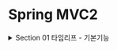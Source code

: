 # Spring MVC2

<details>
<summary>Section 01 타임리프 - 기본기능</summary></summary>
<div markdown="1">

## 타임리프 소개
-  타임리프 특징 
  - 서버 사이드 HTML 렌더링 (SSR)
  - 네츄럴 템플릿
  - 스프링 통합 지원

### 네츄럴 템플릿
- 타임리프는 순수 HTML을 최대한 유지하는 특징이 있다.
- 타임리프로 작성한 파일은 HTML을 유지하기 때문에 웹 브라우저에서 파일을 직접 열어도 내용을 확인할 수 있고, 서버를 통해 뷰 템플릿을 거치면 동적으로 변경된 결과를 확인할 수 있다.
- JSP를 포함한 다른 뷰 템플릿들은 해당 파일을 열면 소스코드와 HTML이 뒤죽박죽 섞여 웹 브라우저에서 정상적인 HTML 결과를 확인할 수 없다.
- 오직 서버를 통해서 렌더링되어야만 화면을 확인할 수 있는 것이다.
- 반면 타임리프는 그렇지 않다. 이렇게 순수 HTML을 그대로 유지하면서 뷰 템플릿도 사용할 수 있는 타임리프의 특징을 네츄럴 템플릿이라 한다.

### 스프링 통합 지원
- 타임리프는 스프링과 자연스럽게 통합되고, 스프링의 다양한 기능을 편리하게 사용할 수 있게 지원한다.

## 타임리프 기본 기능
- 타임리프 사용 선언
  - ```<html xmlns:th="http://www.thymeleaf.org">```
- 기본 표현식
  - ![img.png](img.png)
- https://www.thymeleaf.org/doc/tutorials/3.0/usingthymeleaf.html#standard-expression-syntax

### 텍스트 - text, utext
- 타임리프의 가장 기본 기능인 텍스트를 출력하는 기능을 먼저 알아보자 
- 타임리프는 기본적으로 HTML 태그의 속성에 기능을 정의해서 동작한다.
- HTML의 콘텐츠에 데이터를 출력할 때는 다음과 같이 ```th:text```를 사용하면 된다.
  - ```<span th:text="${data}">```
- HTML 태그의 속성이 아니라 HTML 콘텐츠 영역안에서 직접 데이터를 출력하고 싶으면 다음과 같이 [[...]]를 사용하면 된다.
  - ```[[$data]]```

#### Basic Controller
```java
package hello.thymeleaf.basic;
import org.springframework.stereotype.Controller;
import org.springframework.ui.Model;
import org.springframework.web.bind.annotation.GetMapping;
import org.springframework.web.bind.annotation.RequestMapping;
@Controller
@RequestMapping("/basic")
public class BasicController {
    @GetMapping("/text-basic")
    public String textBasic(Model model) {
        model.addAttribute("data", "Hello Spring!");
        return "basic/text-basic";
    }
}
```
#### /resources/templates/basic/text-basic.html
```html
<!DOCTYPE html>
<html xmlns:th="http://www.thymeleaf.org">
<head>
    <meta charset="UTF-8">
    <title>Title</title>
</head>
<body>
<h1>컨텐츠에 데이터 출력하기</h1>
<ul>
    <li>th:text 사용 <span th:text="${data}"></span></li>
    <li>컨텐츠 안에서 직접 출력하기 = [[${data}]]</li>
</ul>
</body>
</html>
```

### Escape
- HTML 문서는 ```<,>``` 같은 특수 문자를 기반으로 정의된다.
- 따라서 뷰 템플릿으로 HTML 화면을 생성할 때는 출력하는 데이터에 이러한 특수 문자가 있는 것을 주의해서 사용해야 한다.
  - "Hello Spring!" 에서 Hello <b>Spring!</b>으로 ```<b> </b>```태그를 이용해 단어가 진하게 나오도록 해보자
  - 웹브라우저에서 실행해보면 ```Hello <b>Spring!</b>```로 해당 부분을 강조하지 않고 그대로 나오는 것을 확인할 수 있다.
  - 소스보기를 해보면 <부분이 &lt로 변경된 것을 확인할 수 있다. 
### HTML Entity
- 웹 브라우저는 <를 HTML 태그의 시작으로 인식한다. 따라서 <를 태그의 시작이 아니라 문자로 표현할 수 있는 방법이 필요하다
- 이것을 HMTL 엔티티라 한다. 
- HTML에서 사용하는 특수 문자를 HTML 엔티티로 변경하는 것을 이스케이프라 한다.
- 그리고 타임리프가 제공하는 th:text, [[...]]는 기본적으로 이스케이프를 제공한다. 
- ![img_1.png](img_1.png)

### Unescape
- ```<```를 ```&lt```로 인식하지 않도록 이스케이프 기능을 사용하지 않으려면 어떻게 해야할까?
- 타임리프는 다음 두가지 기능을 제공한다.
  - th:text -> th:utext
  - [[...]] -> [(...)]
- ![img_2.png](img_2.png)

### 변수 - SpringEL
- 타임리프에서 변수를 사용할 때는 변수 표현식을 사용한다.
- 변수 표현식 : ```${...}```
- 그리고 이 변수 표현식에는 스프링 EL이라는 스프링이 제공하는 표현식을 사용할 수 있다.
#### 스프링 EL 다양한 표현식
- Object
  - user.username : user의 username을 프로퍼티 접근 user.getUsername()
  - user['username'] : 위와 같음 user.getUsername() (동적으로 갈아낄 수 있음)
  - user.getUsername() : user의 getUsername() 을 직접 호출
- List
  - users[0].username : List에서 첫 번째 회원을 찾고 username 프로퍼티 접근
  - list.get(0).getUsername()
  - users[0]['username'] : 위와 같음
  - users[0].getUsername() : List에서 첫 번째 회원을 찾고 메서드 직접 호출
- Map
  - userMap['userA'].username : Map에서 userA를 찾고, username 프로퍼티 접근
  - map.get("userA").getUsername()
  - userMap['userA']['username'] : 위와 같음
  - userMap['userA'].getUsername() : Map에서 userA를 찾고 메서드 직접 호출

#### 지역 변수 선언
- th:with를 사용하면 지역 변수를 선언해서 사용할 수 있다. 
- 지역 변수는 선언한 태그 안에서만 사용할 수 있다. 

```html
<h1>지역 변수 - (th:with)</h1>
<div th:with="first=${users[0]}">
  <p>처음 사람의 이름은 <span th:text="${first.username}"></span></p>
</div>
```

### 기본 객체들
- 타임리프는 기본 객체들을 제공한다.
- ![img_3.png](img_3.png)
- 또한 param 같은 편의 객체들도 제공한다.
- ![img_4.png](img_4.png)
- 주의! 스프링 부트 3.0부터는 지원하지 않는다.
- 3.0이라면 직접 model에 해당 객체를 추가해서 사용하도록 하자

### 유틸리티 객체와 날짜
- 타임리프는 문자, 숫자, 날짜, URI등을 편리하게 다루는 다양한 유틸리티 객체들을 제공한다.
- 타임리프 유틸리티 객체들
- ![img_5.png](img_5.png)
- 필요할때 레퍼런스를 참고해서 사용하도록 하자

### URL 링크
- 타임리프에서 URL을 생성할 때는 ```@{...}```문법을 사용하면 된다.

```html
<!DOCTYPE html>
<html xmlns:th="http://www.thymeleaf.org">
<head>
  <meta charset="UTF-8">
  <title>Title</title>
</head>
<body>
<h1>URL 링크</h1>
<ul>
  <li><a th:href="@{/hello}">basic url</a></li>
  <li><a th:href="@{/hello(param1=${param1}, param2=${param2})}">hello query
    param</a></li>
  <li><a th:href="@{/hello/{param1}/{param2}(param1=${param1}, param2=$
{param2})}">path variable</a></li>
  <li><a th:href="@{/hello/{param1}(param1=${param1}, param2=$
{param2})}">path variable + query parameter</a></li>
</ul>
</body>
</html>
```
- 단순한 URL
  - ```@{/hello} -> /hello```
- 쿼리파라미터 
  - ```@{/hello(param1=${param1}, param2=${param2})}```
  - ()에 있는 부분은 쿼리파라미터로 처리된다. 
- 경로 변수
  - ```@{/hello/{param1}/{param2}(param1=${param1}, param2=${param2})}```
  - URL 경로상에 변수가 있으면 ()부분은 경로 변수로 처리된다. 
- 경로 변수 + 쿼리 파라미터 
  - ```@{/hello/{param1}(param1=${param1}, param2=${param2})}```
  - 경로 변수와 쿼리파라미터를 함께 사용할 수 있다. 

### 리터럴
- 리터럴은 소스 코드상에 고정된 값을 말하는 용어이다.
- 타임리프는 다음과 같은 리터럴이 있다
  - 문자: 'hello'
  - 숫자: 10
  - 불린: true, false
  - null: null

- 타임리프에서 문자 리터럴은 항상 작은 따옴표로 감싸야 한다
  - ```<span th:text="'hello'">```
- 그런데 문자를 항상 감싸는 것은 귀찮은 일이다
- 공백 없이 쭉 이어진다면 하나의 의미있는 토큰으로 인지하기에 작은 따옴표를 생략해도 괜찮다

### 연산
- 타임리프 연산은 자바와 크게 다르지 않다. 
- HTML안에서 사용하기 때문에 HTML 엔티티를 사용하는 부분만 주의하자

```html
<!DOCTYPE html>
<html xmlns:th="http://www.thymeleaf.org">
<head>
  <meta charset="UTF-8">
  <title>Title</title>
</head>
<body>
<ul>
  <li>산술 연산
    <ul>
      <li>10 + 2 = <span th:text="10 + 2"></span></li>
      <li>10 % 2 == 0 = <span th:text="10 % 2 == 0"></span></li>
    </ul>
  </li>
  <li>비교 연산
    <ul>
      <li>1 > 10 = <span th:text="1 &gt; 10"></span></li>
      <li>1 gt 10 = <span th:text="1 gt 10"></span></li>
      <li>1 >= 10 = <span th:text="1 >= 10"></span></li>
      <li>1 ge 10 = <span th:text="1 ge 10"></span></li>
      <li>1 == 10 = <span th:text="1 == 10"></span></li>
      <li>1 != 10 = <span th:text="1 != 10"></span></li>
    </ul>
  </li>
  <li>조건식
    <ul>
      <li>(10 % 2 == 0)? '짝수':'홀수' = <span th:text="(10 % 2 == 0)? 
'짝수':'홀수'"></span></li>
    </ul>
  </li>
  <li>Elvis 연산자
    <ul>
      <li>${data}?: '데이터가 없습니다.' = <span th:text="${data}?: '데이터가
없습니다.'"></span></li>
      <li>${nullData}?: '데이터가 없습니다.' = <span th:text="${nullData}?: 
'데이터가 없습니다.'"></span></li>
    </ul>
  </li>
  <li>No-Operation
    <ul>
      <li>${data}?: _ = <span th:text="${data}?: _">데이터가 없습니다.</
        span></li>
      <li>${nullData}?: _ = <span th:text="${nullData}?: _">데이터가
없습니다.</span></li>
    </ul>
  </li>
</ul>
</body>
</html>
```
- 비교연산: HTML 엔티티를 사용해야 하는 부분을 주의하자
  - ![img_6.png](img_6.png)
- 조건식: 자바의 조건식과 유사
- Elvis 연산자: 조건식의 편의 버전
- No-Operation: _인 경우 마치 타임리프가 실행되지 않는 것처럼 동작한다 이것을 잘 사용하면 HTML의 내용 그대로 활용할 수 있다

### 속성 값 설정
- 타임리프는 주로 HTML 태그에 th:* 속성을 지정하는 방식으로 동작한다.
- 이를 통해 기존 속성을 대체하도록 할 수 있다.
- ```th:attrappend```를 통하면 속성 값의 뒤에 값을 추가할 수도 있고
- ```th:attrprepend```를 통하면 속성 값의 앞에 값을 추가할 수도 있다
- ```th:classappend```를 이용하면 class 속성에 자연스럽게 추가한다


### 반복 
- 타임리프에서 반복은 th:each를 사용한다.
- 추가로 반복에서 사용할 수 있는 여러 상태 값을 지원한다

#### 반복 기능
- ```<tr th:each="user : ${users}">```
  - 반복시 오른쪽 컬렉션의 값을 하나씩 꺼내서 왼쪽 변수에 담아 태크를 반복 실행한다
  - tr:each는 List뿐만 아니라 Iterable, Enumertation을 구현한 모든 객체에 사용할 수 있다

#### 반복 상태 유지
- 반복의 두번째 파라미터를 설정해서 반복의 상태를 확인할 수 있다
- ```<tr th:each="user, userStat : ${users}">```
- 두번째 파라미터는 생략가능한데 생략하면 지정한 변수명 + Stat으로 사용하면 된다
- ![img_7.png](img_7.png)

### 조건부 평가
- 타임리프의 조건식 : if, unless
- 타임리프는 해당 조건이 맞지 않으면 태그 자체를 렌더링 하지 않는다
- 만약 다음 조건이 false인 경우 ```<span th:text="'미성년자'" th:if="${user.age lt 20}"></span>``` 부분 자체가 렌더링 되지 않고 사라진다.


</div>
</details>